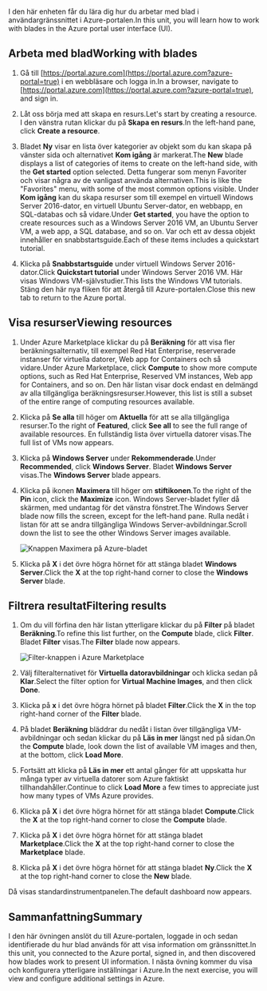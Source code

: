 <span data-ttu-id="1392d-101">I den här enheten får du lära dig hur du arbetar med blad i användargränssnittet i Azure-portalen.</span><span class="sxs-lookup"><span data-stu-id="1392d-101">In this unit, you will learn how to work with blades in the Azure portal user interface (UI).</span></span>

## <a name="working-with-blades"></a><span data-ttu-id="1392d-102">Arbeta med blad</span><span class="sxs-lookup"><span data-stu-id="1392d-102">Working with blades</span></span>

1. <span data-ttu-id="1392d-103">Gå till [https://portal.azure.com](https://portal.azure.com?azure-portal=true) i en webbläsare och logga in.</span><span class="sxs-lookup"><span data-stu-id="1392d-103">In a browser, navigate to [https://portal.azure.com](https://portal.azure.com?azure-portal=true), and sign in.</span></span>

2. <span data-ttu-id="1392d-104">Låt oss börja med att skapa en resurs.</span><span class="sxs-lookup"><span data-stu-id="1392d-104">Let's start by creating a resource.</span></span> <span data-ttu-id="1392d-105">I den vänstra rutan klickar du på **Skapa en resurs**.</span><span class="sxs-lookup"><span data-stu-id="1392d-105">In the left-hand pane, click **Create a resource**.</span></span>

3. <span data-ttu-id="1392d-106">Bladet **Ny** visar en lista över kategorier av objekt som du kan skapa på vänster sida och alternativet **Kom igång** är markerat.</span><span class="sxs-lookup"><span data-stu-id="1392d-106">The **New** blade displays a list of categories of items to create on the left-hand side, with the **Get started** option selected.</span></span> <span data-ttu-id="1392d-107">Detta fungerar som menyn Favoriter och visar några av de vanligast använda alternativen.</span><span class="sxs-lookup"><span data-stu-id="1392d-107">This is like the "Favorites" menu, with some of the most common options visible.</span></span> <span data-ttu-id="1392d-108">Under **Kom igång** kan du skapa resurser som till exempel en virtuell Windows Server 2016-dator, en virtuell Ubuntu Server-dator, en webbapp, en SQL-databas och så vidare.</span><span class="sxs-lookup"><span data-stu-id="1392d-108">Under **Get started**, you have the option to create resources such as a Windows Server 2016 VM, an Ubuntu Server VM, a web app, a SQL database, and so on.</span></span> <span data-ttu-id="1392d-109">Var och ett av dessa objekt innehåller en snabbstartsguide.</span><span class="sxs-lookup"><span data-stu-id="1392d-109">Each of these items includes a quickstart tutorial.</span></span>

4. <span data-ttu-id="1392d-110">Klicka på **Snabbstartsguide** under virtuell Windows Server 2016-dator.</span><span class="sxs-lookup"><span data-stu-id="1392d-110">Click **Quickstart tutorial** under Windows Server 2016 VM.</span></span> <span data-ttu-id="1392d-111">Här visas Windows VM-självstudier.</span><span class="sxs-lookup"><span data-stu-id="1392d-111">This lists the Windows VM tutorials.</span></span> <span data-ttu-id="1392d-112">Stäng den här nya fliken för att återgå till Azure-portalen.</span><span class="sxs-lookup"><span data-stu-id="1392d-112">Close this new tab to return to the Azure portal.</span></span>

## <a name="viewing-resources"></a><span data-ttu-id="1392d-113">Visa resurser</span><span class="sxs-lookup"><span data-stu-id="1392d-113">Viewing resources</span></span>

1. <span data-ttu-id="1392d-114">Under Azure Marketplace klickar du på **Beräkning** för att visa fler beräkningsalternativ, till exempel Red Hat Enterprise, reserverade instanser för virtuella datorer, Web app for Containers och så vidare.</span><span class="sxs-lookup"><span data-stu-id="1392d-114">Under Azure Marketplace, click **Compute** to show more compute options, such as Red Hat Enterprise, Reserved VM instances, Web app for Containers, and so on.</span></span> <span data-ttu-id="1392d-115">Den här listan visar dock endast en delmängd av alla tillgängliga beräkningsresurser.</span><span class="sxs-lookup"><span data-stu-id="1392d-115">However, this list is still a subset of the entire range of computing resources available.</span></span>

2. <span data-ttu-id="1392d-116">Klicka på **Se alla** till höger om **Aktuella** för att se alla tillgängliga resurser.</span><span class="sxs-lookup"><span data-stu-id="1392d-116">To the right of **Featured**, click **See all** to see the full range of available resources.</span></span> <span data-ttu-id="1392d-117">En fullständig lista över virtuella datorer visas.</span><span class="sxs-lookup"><span data-stu-id="1392d-117">The full list of VMs now appears.</span></span>

3. <span data-ttu-id="1392d-118">Klicka på **Windows Server** under **Rekommenderade**.</span><span class="sxs-lookup"><span data-stu-id="1392d-118">Under **Recommended**, click **Windows Server**.</span></span> <span data-ttu-id="1392d-119">Bladet **Windows Server** visas.</span><span class="sxs-lookup"><span data-stu-id="1392d-119">The **Windows Server** blade appears.</span></span>

4. <span data-ttu-id="1392d-120">Klicka på ikonen **Maximera** till höger om **stiftikonen**.</span><span class="sxs-lookup"><span data-stu-id="1392d-120">To the right of the **Pin** icon, click the **Maximize** icon.</span></span> <span data-ttu-id="1392d-121">Windows Server-bladet fyller då skärmen, med undantag för det vänstra fönstret.</span><span class="sxs-lookup"><span data-stu-id="1392d-121">The Windows Server blade now fills the screen, except for the left-hand pane.</span></span> <span data-ttu-id="1392d-122">Rulla nedåt i listan för att se andra tillgängliga Windows Server-avbildningar.</span><span class="sxs-lookup"><span data-stu-id="1392d-122">Scroll down the list to see the other Windows Server images available.</span></span>

    ![Knappen Maximera på Azure-bladet](../media-draft/6-maximize-button.png)

5. <span data-ttu-id="1392d-124">Klicka på **X** i det övre högra hörnet för att stänga bladet **Windows Server**.</span><span class="sxs-lookup"><span data-stu-id="1392d-124">Click the **X** at the top right-hand corner to close the **Windows Server** blade.</span></span>

## <a name="filtering-results"></a><span data-ttu-id="1392d-125">Filtrera resultat</span><span class="sxs-lookup"><span data-stu-id="1392d-125">Filtering results</span></span>

1. <span data-ttu-id="1392d-126">Om du vill förfina den här listan ytterligare klickar du på **Filter** på bladet **Beräkning**.</span><span class="sxs-lookup"><span data-stu-id="1392d-126">To refine this list further, on the **Compute** blade, click **Filter**.</span></span> <span data-ttu-id="1392d-127">Bladet **Filter** visas.</span><span class="sxs-lookup"><span data-stu-id="1392d-127">The **Filter** blade now appears.</span></span>

    ![Filter-knappen i Azure Marketplace](../media-draft/6-filter.png)

2. <span data-ttu-id="1392d-129">Välj filteralternativet för **Virtuella datoravbildningar** och klicka sedan på **Klar**.</span><span class="sxs-lookup"><span data-stu-id="1392d-129">Select the filter option for **Virtual Machine Images**, and then click **Done**.</span></span>

3. <span data-ttu-id="1392d-130">Klicka på **x** i det övre högra hörnet på bladet **Filter**.</span><span class="sxs-lookup"><span data-stu-id="1392d-130">Click the **X** in the top right-hand corner of the **Filter** blade.</span></span>

1. <span data-ttu-id="1392d-131">På bladet **Beräkning** bläddrar du nedåt i listan över tillgängliga VM-avbildningar och sedan klickar du på **Läs in mer** längst ned på sidan.</span><span class="sxs-lookup"><span data-stu-id="1392d-131">On the **Compute** blade, look down the list of available VM images and then, at the bottom, click **Load More**.</span></span>

1. <span data-ttu-id="1392d-132">Fortsätt att klicka på **Läs in mer** ett antal gånger för att uppskatta hur många typer av virtuella datorer som Azure faktiskt tillhandahåller.</span><span class="sxs-lookup"><span data-stu-id="1392d-132">Continue to click **Load More** a few times to appreciate just how many types of VMs Azure provides.</span></span>

1. <span data-ttu-id="1392d-133">Klicka på **X** i det övre högra hörnet för att stänga bladet **Compute**.</span><span class="sxs-lookup"><span data-stu-id="1392d-133">Click the **X** at the top right-hand corner to close the **Compute** blade.</span></span>

1. <span data-ttu-id="1392d-134">Klicka på **X** i det övre högra hörnet för att stänga bladet **Marketplace**.</span><span class="sxs-lookup"><span data-stu-id="1392d-134">Click the **X** at the top right-hand corner to close the **Marketplace** blade.</span></span>

1. <span data-ttu-id="1392d-135">Klicka på **X** i det övre högra hörnet för att stänga bladet **Ny**.</span><span class="sxs-lookup"><span data-stu-id="1392d-135">Click the **X** at the top right-hand corner to close the **New** blade.</span></span>

<span data-ttu-id="1392d-136">Då visas standardinstrumentpanelen.</span><span class="sxs-lookup"><span data-stu-id="1392d-136">The default dashboard now appears.</span></span>

## <a name="summary"></a><span data-ttu-id="1392d-137">Sammanfattning</span><span class="sxs-lookup"><span data-stu-id="1392d-137">Summary</span></span>

<span data-ttu-id="1392d-138">I den här övningen anslöt du till Azure-portalen, loggade in och sedan identifierade du hur blad används för att visa information om gränssnittet.</span><span class="sxs-lookup"><span data-stu-id="1392d-138">In this unit, you connected to the Azure portal, signed in, and then discovered how blades work to present UI information.</span></span> <span data-ttu-id="1392d-139">I nästa övning kommer du visa och konfigurera ytterligare inställningar i Azure.</span><span class="sxs-lookup"><span data-stu-id="1392d-139">In the next exercise, you will view and configure additional settings in Azure.</span></span>
